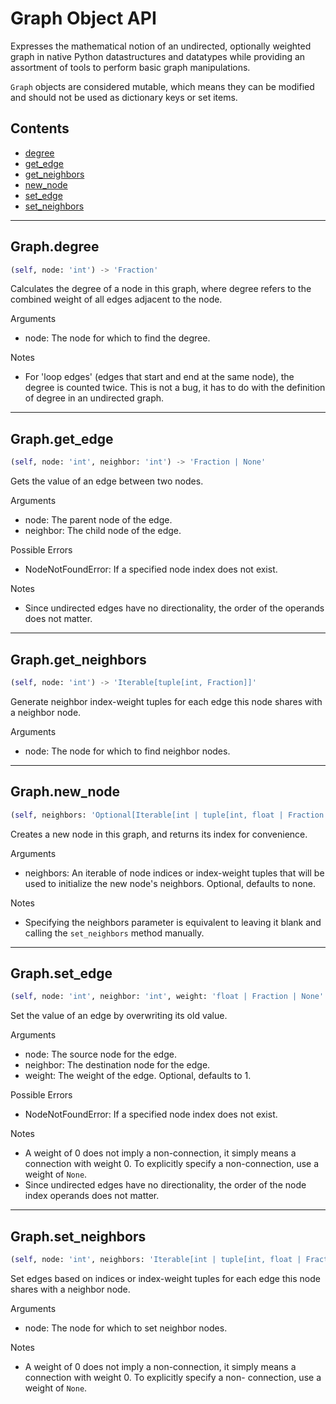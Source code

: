 # Graph Object API

Expresses the mathematical notion of an undirected, optionally
    weighted graph in native Python datastructures and datatypes
    while providing an assortment of tools to perform basic graph
    manipulations.

`Graph` objects are considered mutable, which means they can be
    modified and should not be used as dictionary keys or set items.

## Contents

- [degree](#graphdegree)
- [get\_edge](#graphget\_edge)
- [get\_neighbors](#graphget\_neighbors)
- [new\_node](#graphnew\_node)
- [set\_edge](#graphset\_edge)
- [set\_neighbors](#graphset\_neighbors)

---

## Graph.degree
```python
(self, node: 'int') -> 'Fraction'
```
Calculates the degree of a node in this graph, where degree
    refers to the combined weight of all edges adjacent to the
    node.

Arguments
- node: The node for which to find the degree.

Notes
- For 'loop edges' (edges that start and end at the same node),
    the degree is counted twice. This is not a bug, it has to
    do with the definition of degree in an undirected graph.

---

## Graph.get\_edge
```python
(self, node: 'int', neighbor: 'int') -> 'Fraction | None'
```
Gets the value of an edge between two nodes.

Arguments
- node: The parent node of the edge.
- neighbor: The child node of the edge.

Possible Errors
- NodeNotFoundError: If a specified node index does not exist.

Notes
- Since undirected edges have no directionality, the order of
    the operands does not matter.

---

## Graph.get\_neighbors
```python
(self, node: 'int') -> 'Iterable[tuple[int, Fraction]]'
```
Generate neighbor index-weight tuples for each edge this node
    shares with a neighbor node.

Arguments
- node: The node for which to find neighbor nodes.

---

## Graph.new\_node
```python
(self, neighbors: 'Optional[Iterable[int | tuple[int, float | Fraction | None]]]' = None) -> 'int'
```
Creates a new node in this graph, and returns its index for
    convenience.

Arguments
- neighbors: An iterable of node indices or index-weight tuples
    that will be used to initialize the new node's neighbors.
    Optional, defaults to none.

Notes
- Specifying the neighbors parameter is equivalent to leaving it
    blank and calling the `set_neighbors` method manually.

---

## Graph.set\_edge
```python
(self, node: 'int', neighbor: 'int', weight: 'float | Fraction | None' = Fraction(1, 1)) -> 'None'
```
Set the value of an edge by overwriting its old value.

Arguments
- node: The source node for the edge.
- neighbor: The destination node for the edge.
- weight: The weight of the edge.
    Optional, defaults to 1.

Possible Errors
- NodeNotFoundError: If a specified node index does not exist.

Notes
- A weight of 0 does not imply a non-connection, it simply means
    a connection with weight 0. To explicitly specify a
    non-connection, use a weight of `None`.
- Since undirected edges have no directionality, the order of
    the node index operands does not matter.

---

## Graph.set\_neighbors
```python
(self, node: 'int', neighbors: 'Iterable[int | tuple[int, float | Fraction | None]]') -> 'None'
```
Set edges based on indices or index-weight tuples for each edge
    this node shares with a neighbor node.

Arguments
- node: The node for which to set neighbor nodes.

Notes
- A weight of 0 does not imply a non-connection, it simply means
    a connection with weight 0. To explicitly specify a non-
    connection, use a weight of `None`.

<!--This file has been automatically generated-->
